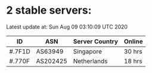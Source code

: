 # 2 stable servers:

Latest update at: Sun Aug 09 03:10:09 UTC 2020

| ID | ASN | Server Country | Online |
| -- | --- | -------------- | ------ |
| #.7F1D | AS63949 | Singapore | 30 hrs |
| #.770F | AS202425 | Netherlands | 18 hrs |

